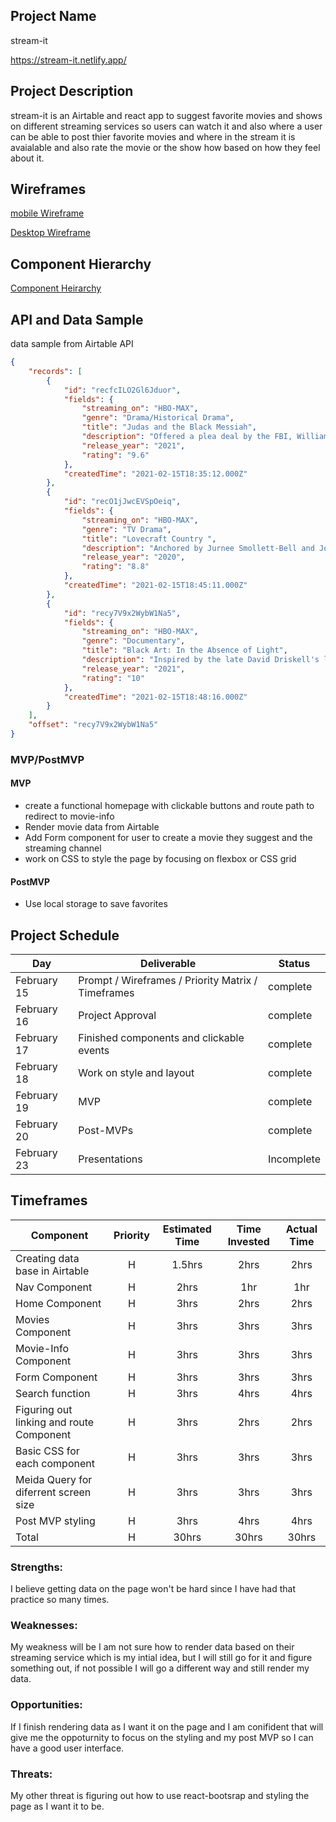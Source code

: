 ## Project Name

stream-it

https://stream-it.netlify.app/

## Project Description

stream-it is an Airtable and react app to suggest favorite movies and shows on different streaming services so users can watch it and also where a user can be able to post thier favorite movies and where in the stream it is avaialable and also rate the movie or the show how based on how they feel about it.

## Wireframes

[mobile Wireframe](https://i.imgur.com/WERBlrU.png)

[Desktop Wireframe](https://i.imgur.com/PX7V9hN.png) 

## Component Hierarchy

[Component Heirarchy](https://i.imgur.com/bugpFf4.png)

## API and Data Sample

data sample from Airtable API

```json
{
    "records": [
        {
            "id": "recfcILO2Gl6Jduor",
            "fields": {
                "streaming_on": "HBO-MAX",
                "genre": "Drama/Historical Drama",
                "title": "Judas and the Black Messiah",
                "description": "Offered a plea deal by the FBI, William O'Neal infiltrates the Illinois chapter of the Black Panther Party to gather intelligence on Chairman Fred Ham...",
                "release_year": "2021",
                "rating": "9.6"
            },
            "createdTime": "2021-02-15T18:35:12.000Z"
        },
        {
            "id": "recO1jJwcEVSpOeiq",
            "fields": {
                "streaming_on": "HBO-MAX",
                "genre": "TV Drama",
                "title": "Lovecraft Country ",
                "description": "Anchored by Jurnee Smollett-Bell and Jonathan Majors' heroic performances, Misha Green's Lovecraft Country is a thrilling take on Lovecraftian lore th...",
                "release_year": "2020",
                "rating": "8.8"
            },
            "createdTime": "2021-02-15T18:45:11.000Z"
        },
        {
            "id": "recy7V9x2WybW1Na5",
            "fields": {
                "streaming_on": "HBO-MAX",
                "genre": "Documentary",
                "title": "Black Art: In the Absence of Light",
                "description": "Inspired by the late David Driskell's landmark 1976 exhibition, \"Two Centuries of Black American Art,\" the documentary Black Art: In the Absence of Li...",
                "release_year": "2021",
                "rating": "10"
            },
            "createdTime": "2021-02-15T18:48:16.000Z"
        }
    ],
    "offset": "recy7V9x2WybW1Na5"
}
```

### MVP/PostMVP

#### MVP 
- create a functional homepage with clickable buttons and route path to redirect to movie-info
- Render movie data from Airtable
- Add Form component for user to create a movie they suggest and the streaming channel
- work on CSS to style the page by focusing on flexbox or CSS grid

#### PostMVP  
- Use local storage to save favorites

## Project Schedule

|  Day | Deliverable | Status
|---|---| ---|
|February 15| Prompt / Wireframes / Priority Matrix / Timeframes | complete
|February 16| Project Approval | complete
|February 17| Finished components and clickable events | complete
|February 18| Work on style and layout | complete
|February 19| MVP  | complete
|February 20| Post-MVPs | complete
|February 23| Presentations | Incomplete

## Timeframes

| Component | Priority | Estimated Time | Time Invested | Actual Time |
| --- | :---: |  :---: | :---: | :---: |
| Creating data base in Airtable| H | 1.5hrs| 2hrs | 2hrs |
| Nav Component | H | 2hrs|  1hr| 1hr |
| Home Component | H | 3hrs| 2hrs | 2hrs |
| Movies Component | H | 3hrs|  3hrs| 3hrs |
| Movie-Info Component | H | 3hrs| 3hrs | 3hrs |
| Form Component | H | 3hrs|  3hrs| 3hrs |
| Search function | H | 3hrs|  4hrs| 4hrs |
| Figuring out linking and route Component | H | 3hrs| 2hrs | 2hrs |
| Basic CSS for each component | H | 3hrs| 3hrs | 3hrs |
| Meida Query for diferrent screen size | H | 3hrs| 3hrs | 3hrs |
| Post MVP styling  | H | 3hrs| 4hrs | 4hrs |
| Total | H | 30hrs | 30hrs | 30hrs |

### Strengths:

I believe getting data on the page won't be hard since I have had that practice so many times.

### Weaknesses:

My weakness will be I am not sure how to render data based on their streaming service which is my intial idea, but I will still go for it and figure something out, if not possible I will go a different way and still render my data.

### Opportunities:

If I finish rendering data as I want it on the page and I am conifident that will give me the oppoturnity to focus on the styling and my post MVP so I can have a good user interface.

### Threats:

My other threat is figuring out how to use react-bootsrap and styling the page as I want it to be.